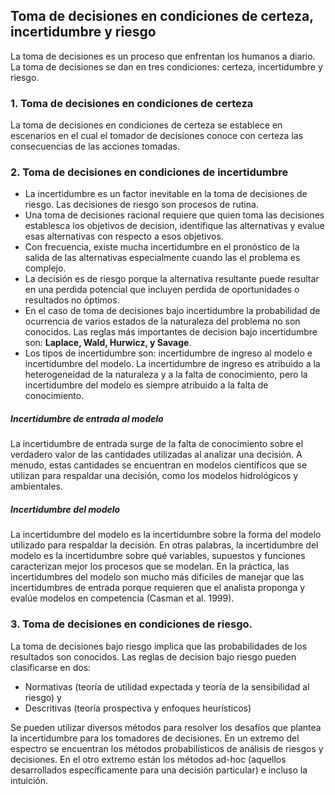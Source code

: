 ## Toma de decisiones en condiciones de certeza, incertidumbre y riesgo
La toma de decisiones es un proceso que enfrentan los humanos a diario. La toma de decisiones se dan en tres condiciones: certeza, incertidumbre y riesgo.

### 1. Toma de decisiones en condiciones de certeza
La toma de decisiones en condiciones de certeza se establece en escenarios en el cual el tomador de decisiones conoce con certeza las consecuencias de las acciones tomadas.

### 2. Toma de decisiones en condiciones de incertidumbre
- La incertidumbre es un factor inevitable en la toma de decisiones de riesgo. Las decisiones de riesgo son procesos de rutina.
- Una toma de decisiones racional requiere que quien toma las decisiones establesca los objetivos de decision, identifique las alternativas y evalue esas alternativas con respecto a esos objetivos.
- Con frecuencia, existe mucha incertidumbre en el pronóstico de la salida de las alternativas especialmente cuando las el problema es complejo.
- La decisión es de riesgo porque la alternativa resultante puede resultar en una perdida potencial que incluyen perdida de oportunidades o resultados no óptimos.
- En el caso de toma de decisiones bajo incertidumbre la probabilidad de ocurrencia de varios estados de la naturaleza del problema no son conocidos. Las reglas más importantes de decision bajo incertidumbre son: **Laplace, Wald, Hurwicz, y Savage**.
- Los tipos de incertidumbre son: incertidumbre de ingreso al modelo e incertidumbre del modelo. La incertidumbre de ingreso es atribuido a la heterogeneidad de la naturaleza y a la falta de conocimiento, pero la incertidumbre del modelo es siempre atribuido a la falta de conocimiento.

##### Incertidumbre de entrada al modelo
La incertidumbre de entrada surge de la falta de conocimiento sobre el verdadero valor de las cantidades utilizadas al analizar una decisión. A menudo, estas cantidades se encuentran en modelos científicos que se utilizan para respaldar una decisión, como los modelos hidrológicos y ambientales.

##### Incertidumbre del modelo
La incertidumbre del modelo es la incertidumbre sobre la forma del modelo utilizado para respaldar la decisión. En otras palabras, la incertidumbre del modelo es la incertidumbre sobre qué variables, supuestos y funciones caracterizan mejor los procesos que se modelan. En la práctica, las incertidumbres del modelo son mucho más difíciles de manejar que las incertidumbres de entrada porque requieren que el analista proponga y evalúe modelos en competencia (Casman et al. 1999).



### 3. Toma de decisiones en condiciones de riesgo.
La toma de decisiones bajo riesgo implica que las probabilidades de los resultados son conocidos.
Las reglas de decision bajo riesgo pueden clasificarse en dos: 
- Normativas (teoría de utilidad expectada y teoría de la sensibilidad al riesgo) y 
- Descritivas (teoría prospectiva y enfoques heurísticos)

Se pueden utilizar diversos métodos para resolver los desafíos que plantea la incertidumbre para los tomadores de decisiones. En un extremo del espectro se encuentran los métodos probabilísticos de análisis de riesgos y decisiones. En el otro extremo están los métodos ad-hoc (aquellos desarrollados específicamente para una decisión particular) e incluso la intuición.





